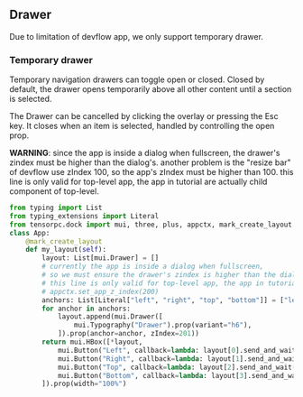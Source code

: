 ## Drawer 

Due to limitation of devflow app, we only support temporary drawer.

### Temporary drawer

Temporary navigation drawers can toggle open or closed. Closed by default, the drawer opens temporarily above all other content until a section is selected.

The Drawer can be cancelled by clicking the overlay or pressing the Esc key. It closes when an item is selected, handled by controlling the open prop.

**WARNING**: since the app is inside a dialog when fullscreen, the drawer's zindex must be higher than the dialog's. another problem is the "resize bar" of devflow use zIndex 100, so the app's zIndex must be higher than 100. this line is only valid for top-level app, the app in tutorial are actually child component of top-level.

```Python
from typing import List 
from typing_extensions import Literal
from tensorpc.dock import mui, three, plus, appctx, mark_create_layout
class App:
    @mark_create_layout
    def my_layout(self):
        layout: List[mui.Drawer] = []
        # currently the app is inside a dialog when fullscreen,
        # so we must ensure the drawer's zindex is higher than the dialog's
        # this line is only valid for top-level app, the app in tutorial are actually child component of top-level.
        # appctx.set_app_z_index(200)
        anchors: List[Literal["left", "right", "top", "bottom"]] = ["left", "right", "top", "bottom"]
        for anchor in anchors:
            layout.append(mui.Drawer([
                mui.Typography("Drawer").prop(variant="h6"),
            ]).prop(anchor=anchor, zIndex=201))
        return mui.HBox([*layout,
            mui.Button("Left", callback=lambda: layout[0].send_and_wait(layout[0].update_event(open=True))),
            mui.Button("Right", callback=lambda: layout[1].send_and_wait(layout[1].update_event(open=True))),
            mui.Button("Top", callback=lambda: layout[2].send_and_wait(layout[2].update_event(open=True))),
            mui.Button("Bottom", callback=lambda: layout[3].send_and_wait(layout[3].update_event(open=True))),
        ]).prop(width="100%")

```
